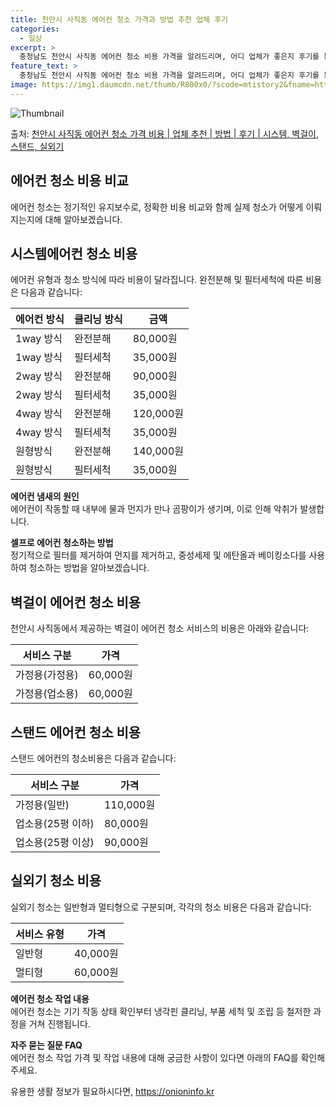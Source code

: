 ```yaml
---
title: 천안시 사직동 에어컨 청소 가격과 방법 추천 업체 후기
categories:
  - 일상
excerpt: >
  충청남도 천안시 사직동 에어컨 청소 비용 가격을 알려드리며, 어디 업체가 좋은지 후기를 통해 알아보겠습니다. 현재 글에서는 시스템, 벽걸이, 스탠드, 실외기 각각에 대해 청소 비용이 나와 있으니 참고하시면 되겠습니다. 에어컨 분해 청소 방법 보기 👈 클릭셀프 에어컨 청소 방법 보기👈 클릭천안시 사직동 에어컨 청소 비용시스템에어컨 방식클리닝방식금액1way 방식에어컨 완전분해80,000원1way 방식에어컨 필터세척35,000원2way 방식에어컨 완전분해90,000원2way 방식에어컨 필터세척35,000원4way 방식에어컨 완전분해120,000원4way 방식에어컨 필터세척35,000원원형방식에어컨 완전분해140,000원원형방식에어컨 필터세척35,000원에어컨 청소 견적 샘플 보기 👈 클릭에어컨 냄새의 원인에어..
feature_text: >
  충청남도 천안시 사직동 에어컨 청소 비용 가격을 알려드리며, 어디 업체가 좋은지 후기를 통해 알아보겠습니다. 현재 글에서는 시스템, 벽걸이, 스탠드, 실외기 각각에 대해 청소 비용이 나와 있으니 참고하시면 되겠습니다. 에어컨 분해 청소 방법 보기 👈 클릭셀프 에어컨 청소 방법 보기👈 클릭천안시 사직동 에어컨 청소 비용시스템에어컨 방식클리닝방식금액1way 방식에어컨 완전분해80,000원1way 방식에어컨 필터세척35,000원2way 방식에어컨 완전분해90,000원2way 방식에어컨 필터세척35,000원4way 방식에어컨 완전분해120,000원4way 방식에어컨 필터세척35,000원원형방식에어컨 완전분해140,000원원형방식에어컨 필터세척35,000원에어컨 청소 견적 샘플 보기 👈 클릭에어컨 냄새의 원인에어..
image: https://img1.daumcdn.net/thumb/R800x0/?scode=mtistory2&fname=https%3A%2F%2Fblog.kakaocdn.net%2Fdn%2FVic4c%2FbtsHvYHpsVq%2FVrq0NQ2kyEjtBF23Ze0b21%2Fimg.webp
---
```


![Thumbnail](https://img1.daumcdn.net/thumb/R800x0/?scode=mtistory2&fname=https%3A%2F%2Fblog.kakaocdn.net%2Fdn%2FVic4c%2FbtsHvYHpsVq%2FVrq0NQ2kyEjtBF23Ze0b21%2Fimg.webp)

<p>출처: <a href="https://onioninfo.kr/entry/%EC%B2%9C%EC%95%88%EC%8B%9C-%EC%82%AC%EC%A7%81%EB%8F%99-%EC%97%90%EC%96%B4%EC%BB%A8-%EC%B2%AD%EC%86%8C-%EA%B0%80%EA%B2%A9-%EB%B9%84%EC%9A%A9-%EC%97%85%EC%B2%B4-%EC%B6%94%EC%B2%9C-%EB%B0%A9%EB%B2%95-%ED%9B%84%EA%B8%B0-%EC%8B%9C%EC%8A%A4%ED%85%9C-%EB%B2%BD%EA%B1%B8%EC%9D%B4-%EC%8A%A4%ED%83%A0%EB%93%9C-%EC%8B%A4%EC%99%B8%EA%B8%B0" rel="dofollow">천안시 사직동 에어컨 청소 가격 비용 | 업체 추천 | 방법 | 후기 | 시스템, 벽걸이, 스탠드, 실외기</a> </p>

## 에어컨 청소 비용 비교

에어컨 청소는 정기적인 유지보수로, 정확한 비용 비교와 함께 실제 청소가 어떻게 이뤄지는지에 대해 알아보겠습니다.

## 시스템에어컨 청소 비용

에어컨 유형과 청소 방식에 따라 비용이 달라집니다. 완전분해 및 필터세척에 따른 비용은 다음과 같습니다:

**에어컨 방식** | **클리닝 방식** | **금액**  
---|---|---  
1way 방식 | 완전분해 | 80,000원  
1way 방식 | 필터세척 | 35,000원  
2way 방식 | 완전분해 | 90,000원  
2way 방식 | 필터세척 | 35,000원  
4way 방식 | 완전분해 | 120,000원  
4way 방식 | 필터세척 | 35,000원  
원형방식 | 완전분해 | 140,000원  
원형방식 | 필터세척 | 35,000원  
  
**에어컨 냄새의 원인**  
에어컨이 작동할 때 내부에 물과 먼지가 만나 곰팡이가 생기며, 이로 인해 악취가 발생합니다.

**셀프로 에어컨 청소하는 방법**  
정기적으로 필터를 제거하여 먼지를 제거하고, 중성세제 및 에탄올과 베이킹소다를 사용하여 청소하는 방법을 알아보겠습니다.

## 벽걸이 에어컨 청소 비용

천안시 사직동에서 제공하는 벽걸이 에어컨 청소 서비스의 비용은 아래와 같습니다:

**서비스 구분** | **가격**  
---|---  
가정용(가정용) | 60,000원  
가정용(업소용) | 60,000원  
  
## 스탠드 에어컨 청소 비용

스탠드 에어컨의 청소비용은 다음과 같습니다:

**서비스 구분** | **가격**  
---|---  
가정용(일반) | 110,000원  
업소용(25평 이하) | 80,000원  
업소용(25평 이상) | 90,000원  
  
## 실외기 청소 비용

실외기 청소는 일반형과 멀티형으로 구분되며, 각각의 청소 비용은 다음과 같습니다:

**서비스 유형** | **가격**  
---|---  
일반형 | 40,000원  
멀티형 | 60,000원  
  
**에어컨 청소 작업 내용**  
에어컨 청소는 기기 작동 상태 확인부터 냉각핀 클리닝, 부품 세척 및 조립 등 철저한 과정을 거쳐 진행됩니다.

**자주 묻는 질문 FAQ**  
에어컨 청소 작업 가격 및 작업 내용에 대해 궁금한 사항이 있다면 아래의 FAQ를 확인해주세요.



 

유용한 생활 정보가 필요하시다면, <a href="https://onioninfo.kr" rel="dofollow">https://onioninfo.kr</a>


